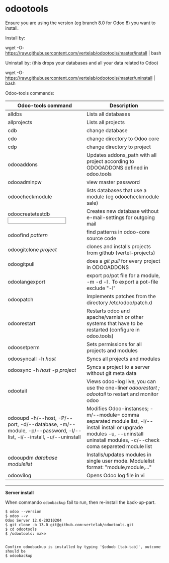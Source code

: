 # odootools

Ensure you are using the version (eg branch 8.0 for Odoo 8) you want to install.

Install by:

 wget -O- https://raw.githubusercontent.com/vertelab/odootools/master/install | bash

Uninstall by: (this drops your databases and all your data related to Odoo)

wget -O- https://raw.githubusercontent.com/vertelab/odootools/master/uninstall | bash


Odoo-tools commands:

Odoo-tools command |Description
--- | --- 
 alldbs                    | Lists all databases             
 allprojects               | Lists all projects              
 cdb                       | change database                 
 cdo                       | change directory to Odoo core   
 cdp                       | change directory to project     
 odooaddons                | Updates addons_path with all project according to ODOOADDONS defined in odoo.tools
 odooadminpw               | view master password
 odoocheckmodule   <module>        | lists databases that use a module (eg odoocheckmodule sale)
 odoocreatetestdb <database name> <input file or stdin> | Creates new database without e-mail-settings for outgoing mail
 odoofind *pattern*        | find patterns in odoo-core source code                     
 odoogitclone *project*    | clones and installs projects from github (vertel-projects)   
 odoogitpull    | does a *git pull* for every project in ODOOADDONS  
 odoolangexport    | export po/pot file for a module, -m <module> -d <database> -l <language>. To export a pot-file exclude "-l"
 odoopatch                 | Implements patches from the directory /etc/odoo/patch.d        
 odoorestart               | Restarts odoo and apache/varnish or other systems that have to be restarted (configure in odoo.tools)
 odoosetperm               | Sets permissions for all projects and modules
 odoosyncall -h *host*     | Syncs all projects and modules
 odoosync -h *host* -p *project* | Syncs a project to a server without git meta data           
 odootail                  | Views odoo-log live, you can use the one-liner *odoorestart ; odootail* to restart and monitor odoo
odooupd -h/--host, -P/--port, -d/--database, -m/--module, -p/--password, -l/--list, -i/--install, -u/--uninstall | Modifies Odoo-instanses; -m/--module=	comma separated  module list, -i/--install	install or upgrade modules  -u, --uninstall	uninstall modules, -c/--check coma separeted module list
odooupdm *database* *modulelist*      | Installs/updates modules in single user mode. Modulelist format: "module,module,..."                
 odoovilog                 | Opens Odoo log file in vi       
 


***

**Server install**


When commando  `odoobackup` fail to run, then re-install the back-up-part.

```
$ odoo --version
$ odoo --v
Odoo Server 12.0-20210204
$ git clone -b 13.0 git@github.com:vertelab/odootools.git
$ cd odootools
$ /odootools: make


Confirm odoobackup is installed by typing '$odoob [tab-tab]', outcome should be
$ odoobackup
```
